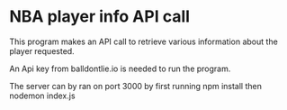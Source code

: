 # NBA player info API call


This program makes an API call to retrieve various information about the player requested.


An Api key from  balldontlie.io is needed to run the program.

The server can by ran on port 3000 by first running npm install then nodemon index.js



